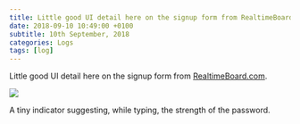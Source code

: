 ```yaml
---
title: Little good UI detail here on the signup form from RealtimeBoard
date: 2018-09-10 10:49:00 +0100
subtitle: 10th September, 2018
categories: Logs
tags: [log]
---
```


Little good UI detail here on the signup form from [RealtimeBoard.com](https://realtimeboard.com).

![](/assets/log/n66_2018-09-10-14_43_04.gif)

A tiny indicator suggesting, while typing, the strength of the password.

